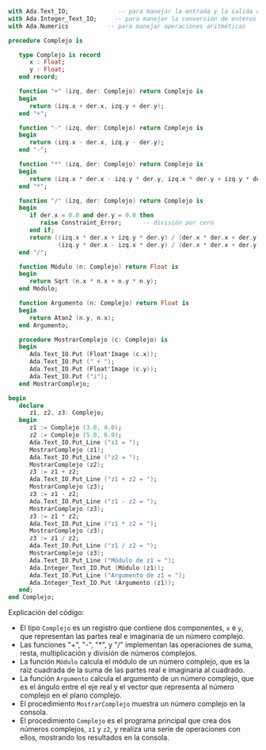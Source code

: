 ```ada
with Ada.Text_IO;              -- para manejar la entrada y la salida de texto
with Ada.Integer_Text_IO;     -- para manejar la conversión de enteros a texto
with Ada.Numerics           -- para manejar operaciones aritméticas

procedure Complejo is

   type Complejo is record
      x : Float;
      y : Float;
   end record;

   function "+" (izq, der: Complejo) return Complejo is
   begin
      return (izq.x + der.x, izq.y + der.y);
   end "+";

   function "-" (izq, der: Complejo) return Complejo is
   begin
      return (izq.x - der.x, izq.y - der.y);
   end "-";

   function "*" (izq, der: Complejo) return Complejo is
   begin
      return (izq.x * der.x - izq.y * der.y, izq.x * der.y + izq.y * der.x);
   end "*";

   function "/" (izq, der: Complejo) return Complejo is
   begin
      if der.x = 0.0 and der.y = 0.0 then
         raise Constraint_Error;      -- división por cero
      end if;
      return ((izq.x * der.x + izq.y * der.y) / (der.x * der.x + der.y * der.y),
              (izq.y * der.x - izq.x * der.y) / (der.x * der.x + der.y * der.y));
   end "/";

   function Módulo (n: Complejo) return Float is
   begin
      return Sqrt (n.x * n.x + n.y * n.y);
   end Módulo;

   function Argumento (n: Complejo) return Float is
   begin
      return Atan2 (n.y, n.x);
   end Argumento;

   procedure MostrarComplejo (c: Complejo) is
   begin
      Ada.Text_IO.Put (Float'Image (c.x));
      Ada.Text_IO.Put (" + ");
      Ada.Text_IO.Put (Float'Image (c.y));
      Ada.Text_IO.Put ("i");
   end MostrarComplejo;

begin
   declare
      z1, z2, z3: Complejo;
   begin
      z1 := Complejo (3.0, 4.0);
      z2 := Complejo (5.0, 6.0);
      Ada.Text_IO.Put_Line ("z1 = ");
      MostrarComplejo (z1);
      Ada.Text_IO.Put_Line ("z2 = ");
      MostrarComplejo (z2);
      z3 := z1 + z2;
      Ada.Text_IO.Put_Line ("z1 + z2 = ");
      MostrarComplejo (z3);
      z3 := z1 - z2;
      Ada.Text_IO.Put_Line ("z1 - z2 = ");
      MostrarComplejo (z3);
      z3 := z1 * z2;
      Ada.Text_IO.Put_Line ("z1 * z2 = ");
      MostrarComplejo (z3);
      z3 := z1 / z2;
      Ada.Text_IO.Put_Line ("z1 / z2 = ");
      MostrarComplejo (z3);
      Ada.Text_IO.Put_Line ("Módulo de z1 = ");
      Ada.Integer_Text_IO.Put (Módulo (z1));
      Ada.Text_IO.Put_Line ("Argumento de z1 = ");
      Ada.Integer_Text_IO.Put (Argumento (z1));
   end;
end Complejo;
```

Explicación del código:

* El tipo `Complejo` es un registro que contiene dos componentes, `x` e `y`, que representan las partes real e imaginaria de un número complejo.
* Las funciones "+", "-", "*", y "/" implementan las operaciones de suma, resta, multiplicación y división de números complejos.
* La función `Módulo` calcula el módulo de un número complejo, que es la raíz cuadrada de la suma de las partes real e imaginaria al cuadrado.
* La función `Argumento` calcula el argumento de un número complejo, que es el ángulo entre el eje real y el vector que representa al número complejo en el plano complejo.
* El procedimiento `MostrarComplejo` muestra un número complejo en la consola.
* El procedimiento `Complejo` es el programa principal que crea dos números complejos, `z1` y `z2`, y realiza una serie de operaciones con ellos, mostrando los resultados en la consola.